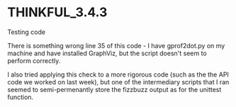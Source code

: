 # THINKFUL_3.4.3
Testing code

There is something wrong line 35 of this code - I have gprof2dot.py on my machine and have installed GraphViz, but the script doesn't seem to perform correctly.

I also tried applying this check to a more rigorous code (such as the the API code we worked on last week), but one of the intermediary scripts that I ran seemed to semi-permenantly store the fizzbuzz output as for the unittest function.
